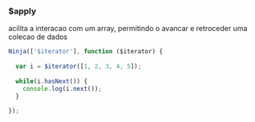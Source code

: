 ### $apply

acilita a interacao com um array, permitindo o avancar e retroceder uma colecao de dados

```javascript
Ninja(['$iterator'], function ($iterator) {
  
  var i = $iterator([1, 2, 3, 4, 5]);
  
  while(i.hasNext()) {
    console.log(i.next());
  }
  
});
```
